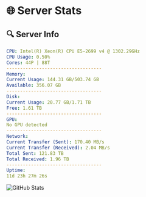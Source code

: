 # 🌐 Server Stats
## 🔍 Server Info
```yaml
CPU: Intel(R) Xeon(R) CPU E5-2699 v4 @ 1302.29GHz
CPU Usage: 0.50%
Cores: 44P | 88T
-----------------------------------
Memory:
Current Usage: 144.31 GB/503.74 GB
Available: 356.07 GB
-----------------------------------
Disk:
Current Usage: 20.77 GB/1.71 TB
Free: 1.61 TB
-----------------------------------
GPU:
No GPU detected
-----------------------------------
Network:
Current Transfer (Sent): 170.40 MB/s
Current Transfer (Received): 2.04 MB/s
Total Sent: 121.83 TB
Total Received: 1.96 TB
-----------------------------------
Uptime:
11d 23h 27m 26s
```
![GitHub Stats](https://img.shields.io/badge/Updated-2025-02-19_22:10:44-blue)